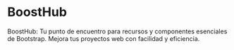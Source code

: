 # BoostHub
BoostHub: Tu punto de encuentro para recursos y componentes esenciales de Bootstrap. Mejora tus proyectos web con facilidad y eficiencia.
